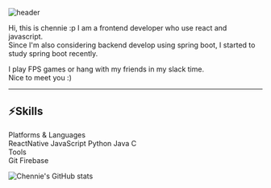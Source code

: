 
![header](https://capsule-render.vercel.app/api?type=waving&color=timeGradient&text=Welcome%20to%20chennie's%20GitHub%20👋&animation=twinkling&fontSize=35&fontAlignY=40&fontAlign=50&height=200)

Hi, this is chennie :p I am a frontend developer who use react and javascript. <br>
Since I'm also considering backend develop using spring boot, I started to study spring boot recently.

I play FPS games or hang with my friends in my slack time. <br>
Nice to meet you :)
<hr>

<h2>⚡Skills </h2>
Platforms & Languages
<br>
ReactNative 
JavaScript
Python
Java
C
<br>
Tools 
<br>
Git
Firebase

![Chennie's GitHub stats](https://github-readme-stats.vercel.app/api?username=chennielee&show_icons=true&theme=radical)

